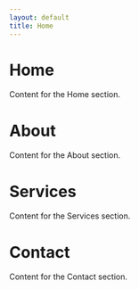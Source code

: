 ```yaml
---
layout: default
title: Home
---
```


# Home
Content for the Home section.

# About
Content for the About section.

# Services
Content for the Services section.

# Contact
Content for the Contact section.
